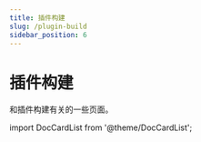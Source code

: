 ```yaml
---
title: 插件构建
slug: /plugin-build
sidebar_position: 6
---
```


# 插件构建

和插件构建有关的一些页面。

import DocCardList from '@theme/DocCardList';

<DocCardList />
